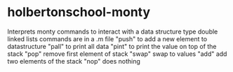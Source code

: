 # holbertonschool-monty
Interprets monty commands to interact with a data structure type double linked lists
commands are in a .m file
"push" to add a new element to datastructure
"pall" to print all data
"pint" to print the value on top of the stack
"pop" remove first element of stack
"swap" swap to values
"add" add two elements of the stack
"nop" does nothing
